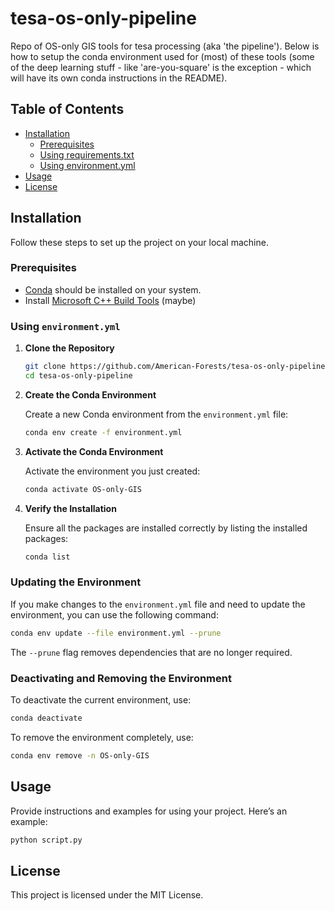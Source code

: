 # tesa-os-only-pipeline

Repo of OS-only GIS tools for tesa processing (aka 'the pipeline'). Below is how to setup the conda environment used for (most) of these tools (some of the deep learning stuff - like 'are-you-square' is the exception - which will have its own conda instructions in the README).

## Table of Contents

- [Installation](#installation)
  - [Prerequisites](#prerequisites)
  - [Using requirements.txt](#using-requirementstxt)
  - [Using environment.yml](#using-environmentyml)
- [Usage](#usage)
- [License](#license)

## Installation

Follow these steps to set up the project on your local machine.

### Prerequisites

- [Conda](https://docs.conda.io/projects/conda/en/latest/user-guide/install/index.html) should be installed on your system.
- Install [Microsoft C++ Build Tools](https://visualstudio.microsoft.com/visual-cpp-build-tools/) (maybe)

### Using `environment.yml`

1. **Clone the Repository**

   ```sh
   git clone https://github.com/American-Forests/tesa-os-only-pipeline.git
   cd tesa-os-only-pipeline
   ```

2. **Create the Conda Environment**

   Create a new Conda environment from the `environment.yml` file:

   ```sh
   conda env create -f environment.yml
   ```

3. **Activate the Conda Environment**

   Activate the environment you just created:

   ```sh
   conda activate OS-only-GIS
   ```

4. **Verify the Installation**

   Ensure all the packages are installed correctly by listing the installed packages:

   ```sh
   conda list
   ```

### Updating the Environment

If you make changes to the `environment.yml` file and need to update the environment, you can use the following command:

```sh
conda env update --file environment.yml --prune
```

The `--prune` flag removes dependencies that are no longer required.

### Deactivating and Removing the Environment

To deactivate the current environment, use:

```sh
conda deactivate
```

To remove the environment completely, use:

```sh
conda env remove -n OS-only-GIS
```

## Usage

Provide instructions and examples for using your project. Here’s an example:

```sh
python script.py
```

## License

This project is licensed under the MIT License.
